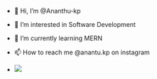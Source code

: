 - 👋 Hi, I’m @Ananthu-kp
- 👀 I’m interested in Software Development
- 🌱 I’m currently learning MERN
- 📫 How to reach me @anantu.kp on instagram

- [![](https://visitcount.itsvg.in/api?id=Ananthu-kp&label=Profile%20Views&pretty=false)](https://visitcount.itsvg.in)

<!---
Ananthu-kp/Ananthu-kp is a ✨ special ✨ repository because its `README.md` (this file) appears on your GitHub profile.
You can click the Preview link to take a look at your changes.
--->

